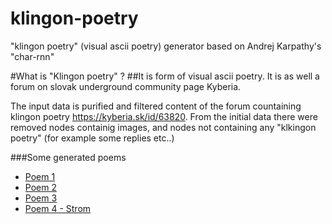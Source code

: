 # klingon-poetry
"klingon poetry" (visual ascii poetry) generator based on Andrej Karpathy's "char-rnn" 

#What is "Klingon poetry" ? 
##It is form of visual ascii poetry. It is as well a forum on slovak underground community page Kyberia.

The input data is purified and filtered content of the forum countaining klingon poetry https://kyberia.sk/id/63820.
From the initial data there were removed nodes containig images, and nodes not containing any "klkingon poetry" (for example some replies etc..)


###Some generated poems
* [Poem 1](https://kl-ing-one.github.io/klingon-poetry/poems/poem-1.html)
* [Poem 2](https://kl-ing-one.github.io/klingon-poetry/poems/poem-2.html)
* [Poem 3](https://kl-ing-one.github.io/klingon-poetry/poems/poem-3.html)
* [Poem 4 - Strom](https://kl-ing-one.github.io/klingon-poetry/poems/poem-4-tree.html)